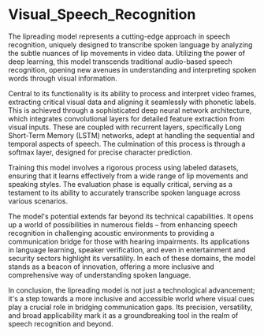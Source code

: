 # Visual_Speech_Recognition
The lipreading model represents a cutting-edge approach in speech recognition, uniquely designed to transcribe spoken language by analyzing the subtle nuances of lip movements in video data. Utilizing the power of deep learning, this model transcends traditional audio-based speech recognition, opening new avenues in understanding and interpreting spoken words through visual information.

Central to its functionality is its ability to process and interpret video frames, extracting critical visual data and aligning it seamlessly with phonetic labels. This is achieved through a sophisticated deep neural network architecture, which integrates convolutional layers for detailed feature extraction from visual inputs. These are coupled with recurrent layers, specifically Long Short-Term Memory (LSTM) networks, adept at handling the sequential and temporal aspects of speech. The culmination of this process is through a softmax layer, designed for precise character prediction.

Training this model involves a rigorous process using labeled datasets, ensuring that it learns effectively from a wide range of lip movements and speaking styles. The evaluation phase is equally critical, serving as a testament to its ability to accurately transcribe spoken language across various scenarios.

The model's potential extends far beyond its technical capabilities. It opens up a world of possibilities in numerous fields – from enhancing speech recognition in challenging acoustic environments to providing a communication bridge for those with hearing impairments. Its applications in language learning, speaker verification, and even in entertainment and security sectors highlight its versatility. In each of these domains, the model stands as a beacon of innovation, offering a more inclusive and comprehensive way of understanding spoken language.

In conclusion, the lipreading model is not just a technological advancement; it's a step towards a more inclusive and accessible world where visual cues play a crucial role in bridging communication gaps. Its precision, versatility, and broad applicability mark it as a groundbreaking tool in the realm of speech recognition and beyond.






